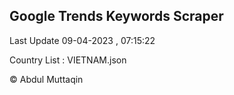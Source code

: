 

## Google Trends Keywords Scraper 
 
Last Update 09-04-2023 , 07:15:22

Country List :
VIETNAM.json



© Abdul Muttaqin 
